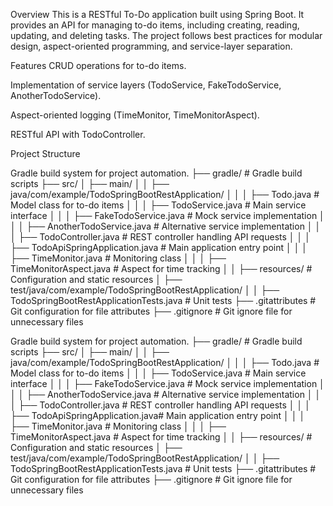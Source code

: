 Overview
This is a RESTful To-Do application built using Spring Boot. It provides an API for managing to-do items, including creating, reading, updating, and deleting tasks. The project follows best practices for modular design, aspect-oriented programming, and service-layer separation.

Features
CRUD operations for to-do items.

Implementation of service layers (TodoService, FakeTodoService, AnotherTodoService).

Aspect-oriented logging (TimeMonitor, TimeMonitorAspect).

RESTful API with TodoController.

Project Structure

Gradle build system for project automation.
├── gradle/                # Gradle build scripts
├── src/
│   ├── main/
│   │   ├── java/com/example/TodoSpringBootRestApplication/
│   │   │   ├── Todo.java                    # Model class for to-do items
│   │   │   ├── TodoService.java             # Main service interface
│   │   │   ├── FakeTodoService.java         # Mock service implementation
│   │   │   ├── AnotherTodoService.java      # Alternative service implementation
│   │   │   ├── TodoController.java          # REST controller handling API requests
│   │   │   ├── TodoApiSpringApplication.java # Main application entry point
│   │   │   ├── TimeMonitor.java             # Monitoring class
│   │   │   ├── TimeMonitorAspect.java       # Aspect for time tracking
│   │   ├── resources/                        # Configuration and static resources
│   ├── test/java/com/example/TodoSpringBootRestApplication/
│   │   ├── TodoSpringBootRestApplicationTests.java # Unit tests
├── .gitattributes                               # Git configuration for file attributes
├── .gitignore                                   # Git ignore file for unnecessary files

Gradle build system for project automation. ├── gradle/ # Gradle build scripts ├── src/ │ ├── main/ │ │ ├── java/com/example/TodoSpringBootRestApplication/ │ │ │ ├── Todo.java # Model class for to-do items │ │ │ ├── TodoService.java # Main service interface │ │ │ ├── FakeTodoService.java # Mock service implementation │ │ │ ├── AnotherTodoService.java # Alternative service implementation │ │ │ ├── TodoController.java # REST controller handling API requests │ │ │ ├── TodoApiSpringApplication.java# Main application entry point │ │ │ ├── TimeMonitor.java # Monitoring class │ │ │ ├── TimeMonitorAspect.java # Aspect for time tracking │ │ ├── resources/ # Configuration and static resources │ ├── test/java/com/example/TodoSpringBootRestApplication/ │ │ ├── TodoSpringBootRestApplicationTests.java # Unit tests ├── .gitattributes # Git configuration for file attributes ├── .gitignore # Git ignore file for unnecessary files
